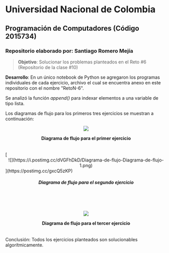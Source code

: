 # **Universidad Nacional de Colombia**
## **Programación de Computadores (Código 2015734)**
### **Repositorio elaborado por**: Santiago Romero Mejía

>**Objetivo**: Solucionar los problemas planteados en el Reto #6 (Repositorio de la clase #10)

**Desarrollo**: En un único notebook de Python se agregaron los programas individuales de cada ejercicio, archivo el cual se encuentra anexo en este repositorio con el nombre "RetoN-6".

Se analizó la función _append()_ para indexar elementos a una variable de tipo lista.

Los diagramas de flujo para los primeros tres ejercicios se muestran a continuación:

[<div align="center">![](https://i.postimg.cc/tCjfTDbQ/Diagrama-de-flujo-Diagrama-de-flujo-4.png)</div>](https://postimg.cc/ThtQNVhC)
<div align="center"><strong> Diagrama de flujo para el primer ejercicio </div></strong>
<br></br>
[<div align="center">![](https://i.postimg.cc/dVGFhDkD/Diagrama-de-flujo-Diagrama-de-flujo-1.png)</div>](https://postimg.cc/gxcQ5zKP)

###### <div align="center"><strong> Diagrama de flujo para el segundo ejercicio </div></strong>
<br></br>
[<div align="center">![](https://i.postimg.cc/43ZgVZVP/Diagrama-de-flujo-Diagrama-de-flujo-2.png)</div>](https://postimg.cc/gxMQbCML)

<div align="center"><strong> Diagrama de flujo para el tercer ejercicio </div></strong>
<br></br>
Conclusión: Todos los ejercicios planteados son solucionables algorítmicamente.
